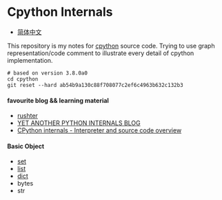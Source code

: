 # Cpython Internals
* [简体中文](https://github.com/zpoint/Cpython-Internals/blob/master/README_CN.md)

This repository is my notes for [cpython](https://github.com/python/cpython) source code.
Trying to use graph representation/code comment to illustrate every detail of cpython implementation.

    # based on version 3.8.0a0
    cd cpython
    git reset --hard ab54b9a130c88f708077c2ef6c4963b632c132b3

#### favourite blog && learning material
* [rushter](https://rushter.com/)
* [YET ANOTHER PYTHON INTERNALS BLOG](https://pythoninternal.wordpress.com/)
* [CPython internals - Interpreter and source code overview](https://www.youtube.com/watch?v=LhadeL7_EIU&list=PLzV58Zm8FuBL6OAv1Yu6AwXZrnsFbbR0S)

#### Basic Object
 * [set](https://github.com/zpoint/Cpython-Internals/blob/master/BasicObject/set/set.md)
 * [list](https://github.com/zpoint/Cpython-Internals/blob/master/BasicObject/list/list.md)
 * [dict](https://github.com/zpoint/Cpython-Internals/blob/master/BasicObject/dict/dict.md)
 * bytes
 * str
